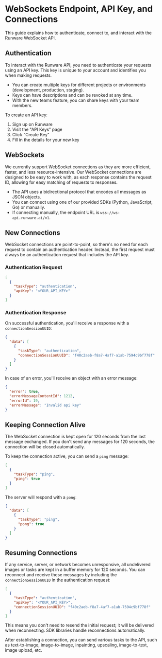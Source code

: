 # WebSockets Endpoint, API Key, and Connections

This guide explains how to authenticate, connect to, and interact with the Runware WebSocket API.

## Authentication

To interact with the Runware API, you need to authenticate your requests using an API key. This key is unique to your account and identifies you when making requests.

- You can create multiple keys for different projects or environments (development, production, staging).
- Keys can have descriptions and can be revoked at any time.
- With the new teams feature, you can share keys with your team members.

To create an API key:

1. Sign up on Runware
2. Visit the "API Keys" page
3. Click "Create Key"
4. Fill in the details for your new key

## WebSockets

We currently support WebSocket connections as they are more efficient, faster, and less resource-intensive. Our WebSocket connections are designed to be easy to work with, as each response contains the request ID, allowing for easy matching of requests to responses.

- The API uses a bidirectional protocol that encodes all messages as JSON objects.
- You can connect using one of our provided SDKs (Python, JavaScript, Go) or manually.
- If connecting manually, the endpoint URL is `wss://ws-api.runware.ai/v1`.

## New Connections

WebSocket connections are point-to-point, so there's no need for each request to contain an authentication header. Instead, the first request must always be an authentication request that includes the API key.

### Authentication Request

```json
[
  {
    "taskType": "authentication",
    "apiKey": "<YOUR_API_KEY>"
  }
]
```

### Authentication Response

On successful authentication, you'll receive a response with a `connectionSessionUUID`:

```json
{
  "data": [
    {
      "taskType": "authentication",
      "connectionSessionUUID": "f40c2aeb-f8a7-4af7-a1ab-7594c9bf778f"
    }
  ]
}
```

In case of an error, you'll receive an object with an error message:

```json
{
  "error": true,
  "errorMessageContentId": 1212,
  "errorId": 19,
  "errorMessage": "Invalid api key"
}
```

## Keeping Connection Alive

The WebSocket connection is kept open for 120 seconds from the last message exchanged. If you don't send any messages for 120 seconds, the connection will be closed automatically.

To keep the connection active, you can send a `ping` message:

```json
[
  {
    "taskType": "ping",
    "ping": true
  }
]
```

The server will respond with a `pong`:

```json
{
  "data": [
    {
      "taskType": "ping",
      "pong": true
    }
  ]
}
```

## Resuming Connections

If any service, server, or network becomes unresponsive, all undelivered images or tasks are kept in a buffer memory for 120 seconds. You can reconnect and receive these messages by including the `connectionSessionUUID` in the authentication request:

```json
[
  {
    "taskType": "authentication",
    "apiKey": "<YOUR_API_KEY>",
    "connectionSessionUUID": "f40c2aeb-f8a7-4af7-a1ab-7594c9bf778f"
  }
]
```

This means you don't need to resend the initial request; it will be delivered when reconnecting. SDK libraries handle reconnections automatically.

After establishing a connection, you can send various tasks to the API, such as text-to-image, image-to-image, inpainting, upscaling, image-to-text, image upload, etc.